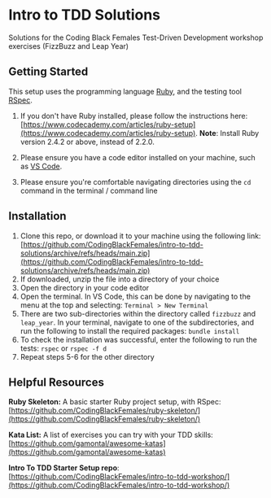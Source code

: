 # Intro to TDD Solutions

Solutions for the Coding Black Females Test-Driven Development workshop exercises (FizzBuzz and Leap Year)

## Getting Started

This setup uses the programming language [Ruby](https://www.ruby-lang.org/en/), and the testing tool [RSpec](https://rspec.info/).

1. If you don't have Ruby installed, please follow the instructions here:
   [https://www.codecademy.com/articles/ruby-setup](https://www.codecademy.com/articles/ruby-setup). **Note**: Install Ruby version 2.4.2 or above, instead of 2.2.0.

2. Please ensure you have a code editor installed on your machine, such as [VS Code](https://code.visualstudio.com/).
3. Please ensure you're comfortable navigating directories using the `cd` command in the terminal / command line

## Installation

1. Clone this repo, or download it to your machine using the following link:
   [https://github.com/CodingBlackFemales/intro-to-tdd-solutions/archive/refs/heads/main.zip](https://github.com/CodingBlackFemales/intro-to-tdd-solutions/archive/refs/heads/main.zip)
2. If downloaded, unzip the file into a directory of your choice
3. Open the directory in your code editor
4. Open the terminal. In VS Code, this can be done by navigating to the menu at the top and selecting:
   `Terminal > New Terminal`
5. There are two sub-directories within the directory called `fizzbuzz` and `leap_year`. In your terminal, navigate to one of the subdirectories, and run the following to install the required packages:
   `bundle install`
6. To check the installation was successful, enter the following to run the tests:
   `rspec` or `rspec -f d`
7. Repeat steps 5-6 for the other directory

## Helpful Resources

**Ruby Skeleton:** A basic starter Ruby project setup, with RSpec:
[https://github.com/CodingBlackFemales/ruby-skeleton/](https://github.com/CodingBlackFemales/ruby-skeleton/)

**Kata List:** A list of exercises you can try with your TDD skills:
[https://github.com/gamontal/awesome-katas](https://github.com/gamontal/awesome-katas)

**Intro To TDD Starter Setup repo**:
[https://github.com/CodingBlackFemales/intro-to-tdd-workshop/](https://github.com/CodingBlackFemales/intro-to-tdd-workshop/)
